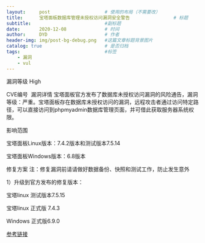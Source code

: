 ```yaml
---
layout:     post   				    # 使用的布局（不需要改）
title:      宝塔面板数据库管理未授权访问漏洞安全警告                # 标题
subtitle:                           #副标题
date:       2020-12-08 				# 时间
author:     DYD 				    # 作者
header-img: img/post-bg-debug.png 	#这篇文章标题背景图片
catalog: true 						# 是否归档
tags:								#标签
    - 漏洞
    - vul
---
```


漏洞等级 High

CVE编号 
漏洞详情
宝塔面板官方发布了数据库未授权访问漏洞的风险通告，漏洞等级：严重。宝塔面板存在数据库未授权访问的漏洞，远程攻击者通过访问特定路径，可以直接访问到phpmyadmin数据库管理页面，并可借此获取服务器系统权限。

影响范围

宝塔面板Linux版本：7.4.2版本和测试版本7.5.14

宝塔面板Windows版本：6.8版本

修复方案
注：修复漏洞前请请做好数据备份、快照和测试工作，防止发生意外

1）升级到官方发布的修复版本：

宝塔linux 测试版本7.5.15

宝塔linux 正式版 7.4.3

Windows 正式版6.9.0

[参考链接](https://mp.weixin.qq.com/s/XSDbyU-5TNzFCrp0sb0qKw)

